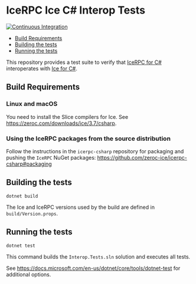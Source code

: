 # IceRPC Ice C# Interop Tests

[![Continuous Integration](https://github.com/zeroc-ice/icerpc-ice-csharp-interop/actions/workflows/dotnet.yaml/badge.svg)](https://github.com/zeroc-ice/icerpc-ice-csharp-interop/actions/workflows/dotnet.yaml)

- [Build Requirements](#build-requirements)
- [Building the tests](#building-the-tests)
- [Running the tests](#running-the-tests)

This repository provides a test suite to verify that [IceRPC for C#](1) interoperates with [Ice for C#](2).

## Build Requirements

### Linux and macOS

You need to install the Slice compilers for Ice. See https://zeroc.com/downloads/ice/3.7/csharp.

### Using the IceRPC packages from the source distribution

Follow the instructions in the `icerpc-csharp` repository for packaging and pushing the `IceRPC` NuGet packages:
https://github.com/zeroc-ice/icerpc-csharp#packaging

## Building the tests

```shell
dotnet build
```

The Ice and IceRPC versions used by the build are defined in `build/Version.props`.

## Running the tests

```shell
dotnet test
```

This command builds the `Interop.Tests.sln` solution and executes all tests.

See <https://docs.microsoft.com/en-us/dotnet/core/tools/dotnet-test> for additional options.

[1]: https://github.com:zeroc-ice/icerpc-csharp
[1]: https://github.com:zeroc-ice/ice
